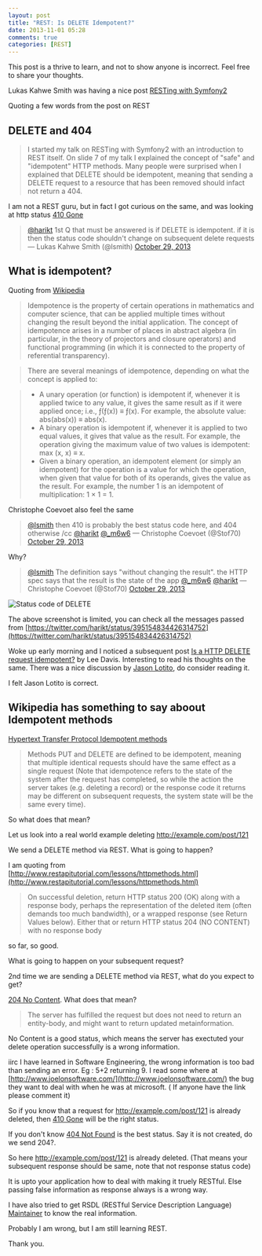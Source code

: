 ```yaml
---
layout: post
title: "REST: Is DELETE Idempotent?"
date: 2013-11-01 05:28
comments: true
categories: [REST]
---
```


This post is a thrive to learn, and not to show anyone is incorrect. 
Feel free to share your thoughts.

Lukas Kahwe Smith was having a nice post 
[RESTing with Symfony2](https://blog.liip.ch/archive/2013/10/28/resting-with-symfony2.html)

Quoting a few words from the post on REST

## DELETE and 404

> I started my talk on RESTing with Symfony2 with an introduction to REST itself. 
> On slide 7 of my talk I explained the concept of "safe" and 
> "idempotent" HTTP methods. Many people were surprised when I explained 
> that DELETE should be idempotent, meaning that sending a DELETE request 
> to a resource that has been removed should infact not return a 404.

I am not a REST guru, but in fact I got curious on the same, and 
was looking at http status [410 Gone](http://www.w3.org/Protocols/rfc2616/rfc2616-sec10.html#sec10.4.11)

> [@harikt](https://twitter.com/harikt) 1st Q that must be answered is if 
> DELETE is idempotent. if it is then the status code shouldn&#39;t 
> change on subsequent delete requests
> &mdash; Lukas Kahwe Smith (@lsmith) [October 29, 2013](https://twitter.com/lsmith/statuses/395160219376164864)

## What is idempotent?

Quoting from [Wikipedia](http://en.wikipedia.org/wiki/Idempotence)

> Idempotence is the property of certain operations in mathematics and 
> computer science, that can be applied multiple times without changing 
> the result beyond the initial application. The concept of idempotence 
> arises in a number of places in abstract algebra (in particular, in 
> the theory of projectors and closure operators) and functional 
> programming (in which it is connected to the property of referential transparency).

> There are several meanings of idempotence, depending on what the concept is applied to:

> * A unary operation (or function) is idempotent if, whenever it is applied twice to any value, it gives the same result as if it were applied once; i.e., ƒ(ƒ(x)) ≡ ƒ(x). For example, the absolute value: abs(abs(x)) ≡ abs(x).
> * A binary operation is idempotent if, whenever it is applied to two equal values, it gives that value as the result. For example, the operation giving the maximum value of two values is idempotent: max (x, x) ≡ x.
> * Given a binary operation, an idempotent element (or simply an idempotent) for the operation is a value for which the operation, when given that value for both of its operands, gives the value as the result. For example, the number 1 is an idempotent of multiplication: 1 × 1 = 1.

Christophe Coevoet also feel the same

> [@lsmith](https://twitter.com/lsmith) then 410 is probably the best status 
> code here, and 404 otherwise /cc [@harikt](https://twitter.com/harikt) [@_m6w6](https://twitter.com/_m6w6)
> &mdash; Christophe Coevoet (@Stof70) [October 29, 2013](https://twitter.com/Stof70/statuses/395193333347135488)

Why?

> [@lsmith](https://twitter.com/lsmith) The definition says &quot;without changing the result&quot;. 
> the HTTP spec says that the result is the state of the app [@_m6w6](https://twitter.com/_m6w6) [@harikt](https://twitter.com/harikt)
> &mdash; Christophe Coevoet (@Stof70) [October 29, 2013](https://twitter.com/Stof70/statuses/395193644585480192)

![ Status code of DELETE ](/assets/images/http-delete.png)

The above screenshot is limited, you can check all the messages passed from 
[https://twitter.com/harikt/status/395154834426314752](https://twitter.com/harikt/status/395154834426314752)

Woke up early morning and I noticed a subsequent post 
[Is a HTTP DELETE request idempotent?](http://www.duckheads.co.uk/is-a-http-delete-requests-idempotent/491)
by Lee Davis. Interesting to read his thoughts on the same.
There was a nice discussion by [Jason Lotito](http://www.jasonlotito.com/), 
do consider reading it.

I felt Jason Lotito is correct.

## Wikipedia has something to say aboout Idempotent methods 
[Hypertext Transfer Protocol Idempotent methods](http://en.wikipedia.org/wiki/Hypertext_Transfer_Protocol#Idempotent_methods_and_web_applications)

> Methods PUT and DELETE are defined to be idempotent, meaning that multiple 
> identical requests should have the same effect as a single request 
> (Note that idempotence refers to the state of the system after the 
> request has completed, so while the action the server takes 
> (e.g. deleting a record) or the response code it returns may be 
> different on subsequent requests, the system state will be the same every time). 

So what does that mean?

Let us look into a real world example deleting http://example.com/post/121

We send a DELETE method via REST. What is going to happen?

I am quoting from 
[http://www.restapitutorial.com/lessons/httpmethods.html](http://www.restapitutorial.com/lessons/httpmethods.html)

> On successful deletion, return HTTP status 200 (OK) along with a response body, 
> perhaps the representation of the deleted item (often demands too much bandwidth), 
> or a wrapped response (see Return Values below). Either that or 
> return HTTP status 204 (NO CONTENT) with no response body

so far, so good.

What is going to happen on your subsequent request?

2nd time we are sending a DELETE method via REST, what do you expect to get?

[204 No Content](http://www.w3.org/Protocols/rfc2616/rfc2616-sec10.html#sec10.2.5). What does that mean?

> The server has fulfilled the request but does not need to return an 
> entity-body, and might want to return updated metainformation.

No Content is a good status, which means the server has exectuted your 
delete operation successfully is a wrong information.

iirc I have learned in Software Engineering, the wrong information 
is too bad than sending an error. Eg : 5+2 returning 9. I read some where 
at [http://www.joelonsoftware.com/](http://www.joelonsoftware.com/) the bug
they want to deal with when he was at microsoft. ( If anyone have the link
please comment it)

So if you know that a request for http://example.com/post/121 is already 
deleted, then [410 Gone](http://www.w3.org/Protocols/rfc2616/rfc2616-sec10.html#sec10.4.11)
will be the right status.

If you don't know [404 Not Found](http://www.w3.org/Protocols/rfc2616/rfc2616-sec10.html#sec10.4.5)
is the best status. Say it is not created, do we send 204?.

So here http://example.com/post/121 is already deleted.
(That means your subsequent response should be same, 
note that not response status code)

It is upto your application how to deal with making it truely RESTful. Else
passing false information as response always is a wrong way.

I have also tried to get RSDL (RESTful Service Description Language) 
[Maintainer](http://en.wikipedia.org/wiki/RSDL#Maintainer) to know 
the real information.

Probably I am wrong, but I am still learning REST.

Thank you.
